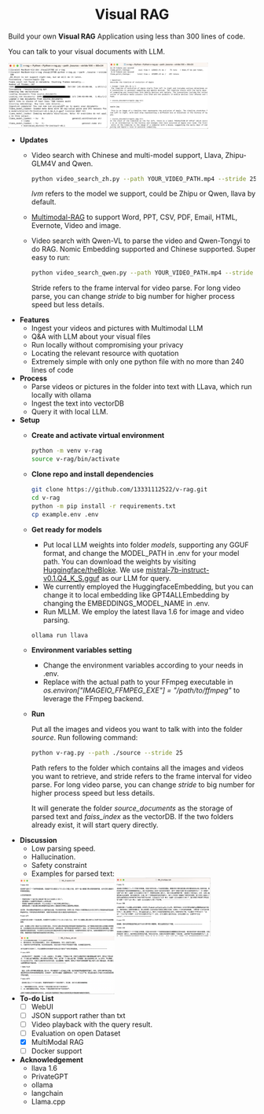 
# <center> **Visual RAG** </center>

Build your own **Visual RAG** Application using less than 300 lines of code.

You can talk to your visual documents with LLM.

<img src='pics/parse.png' width='40%' align='center'>
<img src='pics/query.png' width='40%' align='center'>

* **Updates**
    - Video search with Chinese and multi-model support, Llava, Zhipu-GLM4V and Qwen.
    
        ```bash
        python video_search_zh.py --path YOUR_VIDEO_PATH.mp4 --stride 25 --lvm MODEL_NAME
        ```
        _lvm_  refers to the model we support, could be Zhipu or Qwen, llava by default.

    - [Multimodal-RAG](https://github.com/13331112522/m-rag) to support Word, PPT, CSV, PDF, Email, HTML, Evernote, Video and image. 

    - Video search with Qwen-VL to parse the video and Qwen-Tongyi to do RAG. Nomic Embedding supported and Chinese supported.
        Super easy to run:
        ```bash
        python video_search_qwen.py --path YOUR_VIDEO_PATH.mp4 --stride 25
        ```
        Stride refers to the frame interval for video parse. For long video parse, you can change _stride_ to big number for higher process speed but less details.
* **Features**
    - Ingest your videos and pictures  with Multimodal LLM
    - Q&A with LLM about your visual files
    - Run locally without compromising your privacy
    - Locating the relevant resource with quotation
    - Extremely simple with only one python file with no more than 240 lines of code
* **Process**
    - Parse videos or pictures in the folder into text with LLava, which run locally with ollama
    - Ingest the text into vectorDB
    - Query it with local LLM.
* **Setup**
    - **Create and activate virtual environment**
        
        ```bash
        python -m venv v-rag
        source v-rag/bin/activate
        ```
        
    - **Clone repo and install dependencies**
    
      ```bash
      git clone https://github.com/13331112522/v-rag.git
      cd v-rag
      python -m pip install -r requirements.txt
      cp example.env .env
      ```
    
    - **Get ready for models**
        - Put local LLM weights into folder _models_, supporting any GGUF format, and change the MODEL_PATH in .env for your model path. You can download the weights by visiting [Huggingface/theBloke](https://huggingface.co/TheBloke). We use [mistral-7b-instruct-v0.1.Q4_K_S.gguf](https://huggingface.co/TheBloke/Mistral-7B-Instruct-v0.2-GGUF) as our LLM for query.
        - We currently employed the HuggingfaceEmbedding, but you can change it to local embedding like GPT4ALLEmbedding by changing the EMBEDDINGS_MODEL_NAME in .env.
        - Run MLLM. We employ the latest llava 1.6 for image and video parsing.
        
        ```bash
        ollama run llava
        ```
    - **Environment variables setting**
      
        - Change the environment variables according to your needs in .env.
        - Replace with the actual path to your FFmpeg executable in _os.environ["IMAGEIO_FFMPEG_EXE"] = "/path/to/ffmpeg"_ to leverage the FFmpeg backend.
  
    - **Run**
        
        Put all the images and videos you want to talk with into the folder _source_. Run following command:
        
        ```bash
        python v-rag.py --path ./source --stride 25
        ```
        Path refers to the folder which contains all the images and videos you want to retrieve, and stride refers to the frame interval for video parse. For long video parse, you can change _stride_ to big number for higher process speed but less details.
      
        It will generate the folder _source_documents_ as the storage of parsed text and _faiss_index_ as the vectorDB. If the two folders already exist, it will start query directly.
* **Discussion**
    - Low parsing speed.
    - Hallucination.
    - Safety constraint
    - Examples for parsed text:
    <img src='pics/qwen.png' width='40%' align='center'>
    <img src='pics/glm4v.png' width='40%' align='center'>
    <img src='pics/llava.png' width='40%' align='center'>
* **To-do List**
    - [ ] WebUI
    - [ ] JSON support rather than txt
    - [ ] Video playback with the query result.
    - [ ] Evaluation on open Dataset
    - [x] MultiModal RAG
    - [ ] Docker support
* **Acknowledgement**
    - llava 1.6
    - PrivateGPT
    - ollama
    - langchain
    - Llama.cpp

